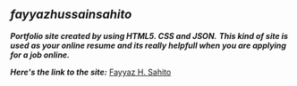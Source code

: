 ## ***fayyazhussainsahito***
***Portfolio site created by using HTML5. CSS and JSON.***
***This kind of site is used as your online resume and its really helpfull when you are applying for a job online.*** 

***Here's the link to the site:*** [Fayyaz H. Sahito](https://engrfayyazhussainsahito.github.io/fayyazhussainsahito/#work) 
